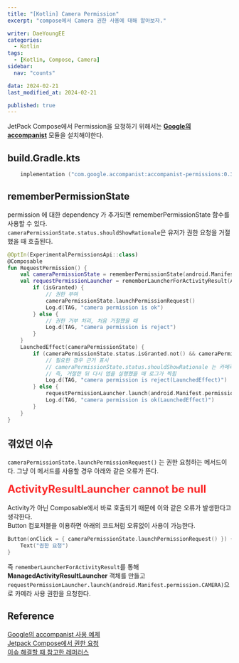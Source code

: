 ```yaml
---
title: "[Kotlin] Camera Permission"
excerpt: "compose에서 Camera 권한 사용에 대해 알아보자."

writer: DaeYoungEE
categories:
  - Kotlin
tags:
  - [Kotlin, Compose, Camera]
sidebar:
  nav: "counts"

data: 2024-02-21
last_modified_at: 2024-02-21

published: true
---
```


JetPack Compose에서 Permission을 요청하기 위해서는 [**Google의 accompanist**](https://github.com/google/accompanist/blob/main/sample/src/main/java/com/google/accompanist/sample/permissions/RequestPermissionSample.kt) 모듈을 설치해야한다.

## build.Gradle.kts

```kotlin
    implementation ("com.google.accompanist:accompanist-permissions:0.34.0")
```

## rememberPermissionState

permission 에 대한 dependency 가 추가되면 rememberPermissionState 함수를 사용할 수 있다.  
`cameraPermissionState.status.shouldShowRationale`은 유저가 권한 요청을 거절 했을 때 호출된다.

```kotlin
@OptIn(ExperimentalPermissionsApi::class)
@Composable
fun RequestPermission() {
    val cameraPermissionState = rememberPermissionState(android.Manifest.permission.CAMERA)
    val requestPermissionLauncher = rememberLauncherForActivityResult(ActivityResultContracts.RequestPermission()) { isGranted ->
        if (isGranted) {
            // 권한 부여
            cameraPermissionState.launchPermissionRequest()
            Log.d(TAG, "camera permission is ok")
        } else {
            // 권한 거부 처리, 처음 거절했을 때
            Log.d(TAG, "camera permission is reject")
        }
    }
    LaunchedEffect(cameraPermissionState) {
        if (cameraPermissionState.status.isGranted.not() && cameraPermissionState.status.shouldShowRationale) {
            // 필요한 경우 근거 표시
            // cameraPermissionState.status.shouldShowRationale 는 카메라 권한을 이미 거절했을 때 로그가 남음
            // 즉, 거절한 뒤 다시 앱을 실행했을 때 로그가 찍힘
            Log.d(TAG, "camera permission is reject(LaunchedEffect)")
        } else {
            requestPermissionLauncher.launch(android.Manifest.permission.CAMERA)
            Log.d(TAG, "camera permission is ok(LaunchedEffect)")
        }
    }
}
```

## 겪었던 이슈

`cameraPermissionState.launchPermissionRequest()` 는 권한 요청하는 메서드이다. 그냥 이 메서드를 사용할 경우 아래와 같은 오류가 뜬다.  
<br>
<span style="color:rgb(252,41,41); font-size : 18pt"> **ActivityResultLauncher cannot be null** </span>  
<br>
Activity가 아닌 Composable에서 바로 호출되기 때문에 이와 같은 오류가 발생한다고 생각한다.  
Button 컴포저블을 이용하면 아래의 코드처럼 오류없이 사용이 가능한다.

```kotlin
Button(onClick = { cameraPermissionState.launchPermissionRequest() }) {
    Text("권한 요청")
}
```

즉 `rememberLauncherForActivityResult`를 통해 **ManagedActivityResultLauncher** 객체를 만들고 `requestPermissionLauncher.launch(android.Manifest.permission.CAMERA)`으로 카메라 사용 권한을 요청한다.

## Reference

[Google의 accompanist 사용 예제](https://github.com/google/accompanist/blob/main/sample/src/main/java/com/google/accompanist/sample/permissions/RequestPermissionSample.kt)  
[Jetpack Compose에서 권한 요청](https://dongtrivia.com/entry/Android-JetPack-Compose-%EC%97%90%EC%84%9C-permission-%EC%9A%94%EC%B2%AD%ED%95%98%EA%B8%B0)  
[이슈 해결할 때 참고한 레퍼러스](https://medium.com/@rzmeneghelo/how-to-request-permissions-in-jetpack-compose-a-step-by-step-guide-7ce4b7782bd7)
